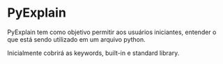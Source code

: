 PyExplain
=========

PyExplain tem como objetivo permitir aos usuários iniciantes, entender 
o que está sendo utilizado em um arquivo python.

Inicialmente cobrirá as keywords, built-in e standard library.


